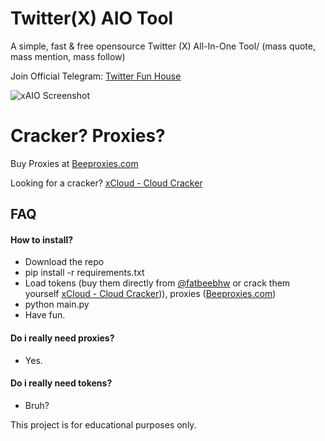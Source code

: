 # Twitter(X) AIO Tool
A simple, fast &amp; free opensource Twitter (X) All-In-One Tool/ (mass quote, mass mention, mass follow)

Join Official Telegram: [Twitter Fun House](https://t.me/twitterfunhouse)


![xAIO Screenshot](https://i.ibb.co/SrL0yzT/image.png)


# Cracker? Proxies?


Buy Proxies at [Beeproxies.com](https://t.me/buybee_bot)

Looking for a cracker? [xCloud - Cloud Cracker](https://t.me/twittercrack)



## FAQ

#### How to install?

- Download the repo
- pip install -r requirements.txt
- Load tokens  (buy them directly from [@fatbeebhw](https://t.me/fatbeebhw) or crack them yourself [xCloud - Cloud Cracker](https://t.me/twittercrack))), proxies ([Beeproxies.com](https://t.me/buybee_bot))
- python main.py
- Have fun.

#### Do i really need proxies?

- Yes.

#### Do i really need tokens?

- Bruh?

This project is for educational purposes only.
